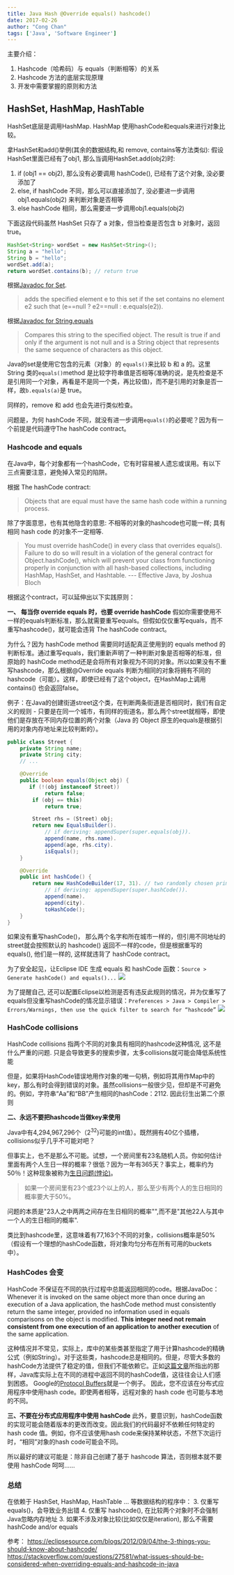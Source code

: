 ```yaml
---
title: Java Hash @Override equals() hashcode()
date: 2017-02-26
author: "Cong Chan"
tags: ['Java', 'Software Engineer']
---
```

主要介绍：
1. Hashcode（哈希码）与 equals（判断相等）的关系
2. Hashcode 方法的底层实现原理
3. 开发中需要掌握的原则和方法

## HashSet, HashMap, HashTable
HashSet底层是调用HashMap. HashMap 使用hashCode和equals来进行对象比较。
<!-- more -->
拿HashSet和add()举例(其余的数据结构,和 remove, contains等方法类似): 假设HashSet里面已经有了obj1, 那么当调用HashSet.add(obj2)时:
1. if (obj1 == obj2), 那么没有必要调用 hashCode(), 已经有了这个对象, 没必要添加了
2. else, if hashCode 不同，那么可以直接添加了, 没必要进一步调用 obj1.equals(obj2) 来判断对象是否相等
3. else hashCode 相同，那么需要进一步调用obj1.equals(obj2)

下面这段代码虽然 HashSet 只存了 a 对象，但当检查是否包含 b 对象时，返回true。
```java
HashSet<String> wordSet = new HashSet<String>();
String a = "hello";
String b = "hello";
wordSet.add(a);
return wordSet.contains(b); // return true
```
根据[Javadoc for Set](https://docs.oracle.com/javase/6/docs/api/java/util/Set.html#add%28E%29).

> adds the specified element e to this set if the set contains no element e2 such that (e==null ? e2==null : e.equals(e2)).

根据[Javadoc for String.equals](https://docs.oracle.com/javase/8/docs/api/java/lang/String.html#equals-java.lang.Object-)

> Compares this string to the specified object. The result is true if and only if the argument is not null and is a String object that represents the same sequence of characters as this object.

Java的set是使用它包含的元素（对象）的 `equals()`来比较 b 和 a 的。这里 String 类的`equals()`method 是比较字符串值是否相等(准确的说，是先检查是不是引用同一个对象，再看是不是同一个类，再比较值)，而不是引用的对象是否一样，故`b.equals(a)`是 true。

同样的，remove 和 add 也会先进行类似检查。

问题是，为何 hashCode 不同，就没有进一步调用`equals()`的必要呢？因为有一个前提是代码遵守The hashCode contract。

### Hashcode and equals
在Java中，每个对象都有一个hashCode，它有时容易被人遗忘或误用。有以下三点需要注意，避免掉入常见的陷阱。

根据 The hashCode contract:

> Objects that are equal must have the same hash code within a running process.

除了字面意思，也有其他隐含的意思: 不相等的对象的hashcode也可能一样; 具有相同 hash code 的对象不一定相等.

> You must override hashCode() in every class that overrides equals(). Failure to do so will result in a violation of the general contract for Object.hashCode(), which will prevent your class from functioning properly in conjunction with all hash-based collections, including HashMap, HashSet, and Hashtable. --- Effective Java, by Joshua Bloch

根据这个contract，可以延伸出以下实践原则：

**一、 每当你 override equals 时，也要 override hashCode**
假如你需要使用不一样的equals判断标准，那么就需要重写equals。但假如仅仅重写equals，而不重写hashcode()，就可能会违背 The hashCode contract。

为什么？因为 hashCode method 需要同时适配真正使用到的 equals method 的判断标准。通过重写equals，我们重新声明了一种判断对象是否相等的标准，但原始的 hashCode method还是会将所有对象视为不同的对象。所以如果没有不重写hashcode，那么根据@Override equals 判断为相同的对象将拥有不同的hashcode（可能）。这样，即使已经有了这个object，在HashMap上调用 contains() 也会返回false。

例子：在Java的创建街道street这个类，在判断两条街道是否相同时，我们有自定义的规则 - 只要是在同一个城市，有同样的街道名，那么两个street就相等，即使他们是存放在不同内存位置的两个对象（Java 的 Object 原生的equals是根据引用的对象内存地址来比较判断的）。
```java
public class Street {
    private String name;
    private String city;
    // ...

    @Override
    public boolean equals(Object obj) {
       if (!(obj instanceof Street))
            return false;
        if (obj == this)
            return true;

        Street rhs = (Street) obj;
        return new EqualsBuilder().
            // if deriving: appendSuper(super.equals(obj)).
            append(name, rhs.name).
            append(age, rhs.city).
            isEquals();
    }

    @Override
    public int hashCode() {
        return new HashCodeBuilder(17, 31). // two randomly chosen prime numbers
            // if deriving: appendSuper(super.hashCode()).
            append(name).
            append(city).
            toHashCode();
    }
}
```
如果没有重写hashCode()， 那么两个名字和所在城市一样的，但引用不同地址的street就会按照默认的 hashcode() 返回不一样的code，但是根据重写的equals(), 他们是一样的, 这样就违背了 hashCode contract。

为了安全起见，让Eclipse IDE 生成 equals 和 hashCode 函数：`Source > Generate hashCode() and equals()...`
![](https://eclipsesource.com/wp-content/uploads/2012/09/generate-hashcode-equals.png)

为了提醒自己, 还可以配置Eclipse以检测是否有违反此规则的情况，并为仅重写了equals但没重写hashCode的情况显示错误：`Preferences > Java > Compiler > Errors/Warnings, then use the quick filter to search for “hashcode”`
![](https://eclipsesource.com/wp-content/uploads/2012/09/hashcode-error-config.png)

### HashCode collisions
HashCode collisions 指两个不同的对象具有相同的hashcode这种情况, 这不是什么严重的问题. 只是会导致更多的搜索步骤，太多collisions就可能会降低系统性能

但是，如果将HashCode错误地用作对象的唯一句柄，例如将其用作Map中的key，那么有时会得到错误的对象。虽然collisions一般很少见，但却是不可避免的。例如，字符串“Aa”和“BB”产生相同的hashCode：2112. 因此衍生出第二个原则

**二、永远不要把hashcode当做key来使用**

Java中有4,294,967,296个（2<sup>32</sup>)可能的int值）。既然拥有40亿个插槽，collisions似乎几乎不可能对吧？

但事实上，也不是那么不可能。试想，一个房间里有23名随机人员。你如何估计里面有两个人生日一样的概率？很低？因为一年有365天？事实上，概率约为50％！这种现象被称为[生日问题(悖论)](http://en.wikipedia.org/wiki/Birthday_paradox)。

> 如果一个房间里有23个或23个以上的人，那么至少有两个人的生日相同的概率要大于50%。

问题的本质是"23人之中两两之间存在生日相同的概率"",而不是"其他22人与其中一个人的生日相同的概率".

类比到hashcode里，这意味着有77,163个不同的对象，collisions概率是50%（假设有一个理想的hashCode函数，将对象均匀分布在所有可用的buckets中）。

### HashCodes 会变
HashCode 不保证在不同的执行过程中总能返回相同的code。根据JavaDoc：Whenever it is invoked on the same object more than once during an execution of a Java application, the hashCode method must consistently return the same integer, provided no information used in equals comparisons on the object is modified. **This integer need not remain consistent from one execution of an application to another execution** of the same application.

这种情况并不常见，实际上，库中的某些类甚至指定了用于计算hashcode的精确公式（例如String）。对于这些类，hashcode总是相同的。但是，尽管大多数的hashCode方法提供了稳定的值，但我们不能依赖它。正如[这篇文章](http://martin.kleppmann.com/2012/06/18/java-hashcode-unsafe-for-distributed-systems.html)所指出的那样，Java库实际上在不同的进程中返回不同的hashCode值，这往往会让人们感到困惑。 Google的[Protocol Buffers](http://code.google.com/p/protobuf/)就是一个例子。 因此，您不应该在分布式应用程序中使用hash code。即使两者相等，远程对象的 hash code 也可能与本地的不同。

**三、不要在分布式应用程序中使用 hashCode**
此外，要意识到，hashCode函数的实现可能会随着版本的更改而改变。因此我们的代码最好不依赖任何特定的hash code 值。例如，你不应该使用hash code来保持某种状态，不然下次运行时，“相同”对象的hash code可能会不同。

所以最好的建议可能是：除非自己创建了基于 hashcode 算法，否则根本就不要使用 hashCode 呵呵……


### 总结
在依赖于 HashSet, HashMap, HashTable ... 等数据结构的程序中：
3. 仅重写 equals()，会导致业务出错
4. 仅重写 hashcode(), 在比较两个对象时不会强制Java忽略内存地址
3. 如果不涉及对象比较(比如仅仅是iteration), 那么不需要hashCode and/or equals

参考：
https://eclipsesource.com/blogs/2012/09/04/the-3-things-you-should-know-about-hashcode/
https://stackoverflow.com/questions/27581/what-issues-should-be-considered-when-overriding-equals-and-hashcode-in-java
